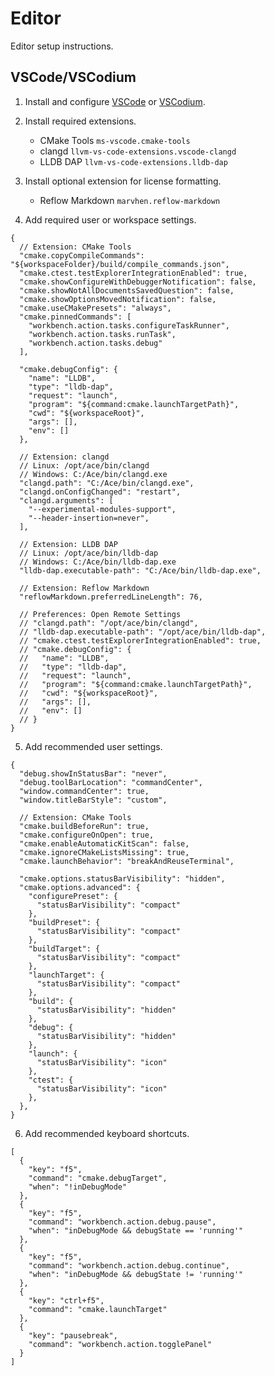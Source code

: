 # Editor
Editor setup instructions.

## VSCode/VSCodium
1. Install and configure [VSCode][vsc] or [VSCodium][vsu].

2. Install required extensions.
   * CMake Tools `ms-vscode.cmake-tools`
   * clangd `llvm-vs-code-extensions.vscode-clangd`
   * LLDB DAP `llvm-vs-code-extensions.lldb-dap`

3. Install optional extension for license formatting.
   * Reflow Markdown `marvhen.reflow-markdown`

4. Add required user or workspace settings.

```json5
{
  // Extension: CMake Tools
  "cmake.copyCompileCommands": "${workspaceFolder}/build/compile_commands.json",
  "cmake.ctest.testExplorerIntegrationEnabled": true,
  "cmake.showConfigureWithDebuggerNotification": false,
  "cmake.showNotAllDocumentsSavedQuestion": false,
  "cmake.showOptionsMovedNotification": false,
  "cmake.useCMakePresets": "always",
  "cmake.pinnedCommands": [
    "workbench.action.tasks.configureTaskRunner",
    "workbench.action.tasks.runTask",
    "workbench.action.tasks.debug"
  ],

  "cmake.debugConfig": {
    "name": "LLDB",
    "type": "lldb-dap",
    "request": "launch",
    "program": "${command:cmake.launchTargetPath}",
    "cwd": "${workspaceRoot}",
    "args": [],
    "env": []
  },

  // Extension: clangd
  // Linux: /opt/ace/bin/clangd
  // Windows: C:/Ace/bin/clangd.exe
  "clangd.path": "C:/Ace/bin/clangd.exe",
  "clangd.onConfigChanged": "restart",
  "clangd.arguments": [
    "--experimental-modules-support",
    "--header-insertion=never",
  ],

  // Extension: LLDB DAP
  // Linux: /opt/ace/bin/lldb-dap
  // Windows: C:/Ace/bin/lldb-dap.exe
  "lldb-dap.executable-path": "C:/Ace/bin/lldb-dap.exe",

  // Extension: Reflow Markdown
  "reflowMarkdown.preferredLineLength": 76,

  // Preferences: Open Remote Settings
  // "clangd.path": "/opt/ace/bin/clangd",
  // "lldb-dap.executable-path": "/opt/ace/bin/lldb-dap",
  // "cmake.ctest.testExplorerIntegrationEnabled": true,
  // "cmake.debugConfig": {
  //   "name": "LLDB",
  //   "type": "lldb-dap",
  //   "request": "launch",
  //   "program": "${command:cmake.launchTargetPath}",
  //   "cwd": "${workspaceRoot}",
  //   "args": [],
  //   "env": []
  // }
}
```

5. Add recommended user settings.

```json5
{
  "debug.showInStatusBar": "never",
  "debug.toolBarLocation": "commandCenter",
  "window.commandCenter": true,
  "window.titleBarStyle": "custom",

  // Extension: CMake Tools
  "cmake.buildBeforeRun": true,
  "cmake.configureOnOpen": true,
  "cmake.enableAutomaticKitScan": false,
  "cmake.ignoreCMakeListsMissing": true,
  "cmake.launchBehavior": "breakAndReuseTerminal",

  "cmake.options.statusBarVisibility": "hidden",
  "cmake.options.advanced": {
    "configurePreset": {
      "statusBarVisibility": "compact"
    },
    "buildPreset": {
      "statusBarVisibility": "compact"
    },
    "buildTarget": {
      "statusBarVisibility": "compact"
    },
    "launchTarget": {
      "statusBarVisibility": "compact"
    },
    "build": {
      "statusBarVisibility": "hidden"
    },
    "debug": {
      "statusBarVisibility": "hidden"
    },
    "launch": {
      "statusBarVisibility": "icon"
    },
    "ctest": {
      "statusBarVisibility": "icon"
    },
  },
}
```

6. Add recommended keyboard shortcuts.

```json5
[
  {
    "key": "f5",
    "command": "cmake.debugTarget",
    "when": "!inDebugMode"
  },
  {
    "key": "f5",
    "command": "workbench.action.debug.pause",
    "when": "inDebugMode && debugState == 'running'"
  },
  {
    "key": "f5",
    "command": "workbench.action.debug.continue",
    "when": "inDebugMode && debugState != 'running'"
  },
  {
    "key": "ctrl+f5",
    "command": "cmake.launchTarget"
  },
  {
    "key": "pausebreak",
    "command": "workbench.action.togglePanel"
  }
]
```

[vsc]: https://code.visualstudio.com/
[vsu]: https://vscodium.com/
